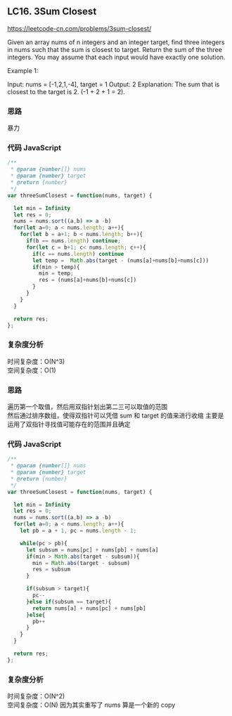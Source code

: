 ## LC16. 3Sum Closest

https://leetcode-cn.com/problems/3sum-closest/

Given an array nums of n integers and an integer target, find three integers in nums such that the sum is closest to target. Return the sum of the three integers. You may assume that each input would have exactly one solution.

Example 1:

Input: nums = [-1,2,1,-4], target = 1
Output: 2
Explanation: The sum that is closest to the target is 2. (-1 + 2 + 1 = 2).

### 思路

暴力

### 代码 JavaScript

```JavaScript
/**
 * @param {number[]} nums
 * @param {number} target
 * @return {number}
 */
var threeSumClosest = function(nums, target) {

  let min = Infinity
  let res = 0;
  nums = nums.sort((a,b) => a -b)
  for(let a=0; a < nums.length; a++){
    for(let b = a+1; b < nums.length; b++){
      if(b == nums.length) continue;
      for(let c = b+1; c< nums.length; c++){
        if(c == nums.length) continue
        let temp =  Math.abs(target - (nums[a]+nums[b]+nums[c]))
        if(min > temp){
          min = temp;
          res = (nums[a]+nums[b]+nums[c])
        }
      }
    }
  }

  return res;
};

```

### 复杂度分析

时间复杂度：O(N^3)  
空间复杂度：O(1)

### 思路

遍历第一个取值，然后用双指针划出第二三可以取值的范围  
然后通过排序数组，使得双指针可以凭借 sum 和 target 的值来进行收缩
主要是运用了双指针寻找值可能存在的范围并且确定

### 代码 JavaScript

```JavaScript
/**
 * @param {number[]} nums
 * @param {number} target
 * @return {number}
 */
var threeSumClosest = function(nums, target) {

  let min = Infinity
  let res = 0;
  nums = nums.sort((a,b) => a -b)
  for(let a=0; a < nums.length; a++){
    let pb = a + 1, pc = nums.length - 1;

    while(pc > pb){
      let subsum = nums[pc] + nums[pb] + nums[a]
      if(min > Math.abs(target - subsum)){
        min = Math.abs(target - subsum)
        res = subsum
      }

      if(subsum > target){
        pc--
      }else if(subsum == target){
        return nums[a] + nums[pc] + nums[pb]
      }else{
        pb++
      }
    }
  }

  return res;
};

```

### 复杂度分析

时间复杂度：O(N^2)  
空间复杂度：O(N) 因为其实重写了 nums 算是一个新的 copy
